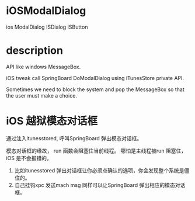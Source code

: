 # iOSModalDialog
ios ModalDialog ISDialog ISButton
# description
  API like windows MessageBox.
  
  iOS tweak call SpringBoard DoModalDialog using iTunesStore private API.
  
  Sometimes we need to block the system and pop the MessageBox so that the user must make a choice.
# iOS 越狱模态对话框
  通过注入itunesstored, 呼叫SpringBoard 弹出模态对话框。 
  
  模态对话框的缘故， run 函数会阻塞住当前线程。 哪怕是主线程被run 阻塞住，iOS 是不会报错的。 
  1. 比如itunesstored 弹出对话框让你必须点确认的选项，你会发现整个系统是僵住的。 
  2. 自己挂钩xpc 发送mach msg 同样可以让SpringBoard 弹出相应的模态对话框。
